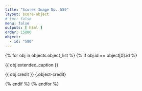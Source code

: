 ```yaml
---
title: "Scores Image No. 580"
layout: score-object
# toc: false
menu: false
outputs: [ html ]
order: 15800
object:
  - id: "580"
---
```


{% for obj in objects.object_list %}
{% if obj.id == object[0].id %}

{{ obj.extended_caption }}

{{ obj.credit }} {.object-credit}

{% endif %}
{% endfor %}
